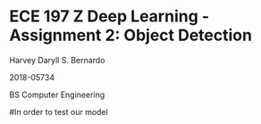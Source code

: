 # ECE 197 Z Deep Learning - Assignment 2: Object Detection

Harvey Daryll S. Bernardo

2018-05734

BS Computer Engineering


#In order to test our model

